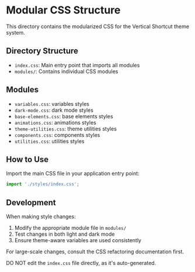 # Modular CSS Structure

This directory contains the modularized CSS for the Vertical Shortcut theme system.

## Directory Structure

- `index.css`: Main entry point that imports all modules
- `modules/`: Contains individual CSS modules

## Modules

- `variables.css`: variables styles
- `dark-mode.css`: dark mode styles
- `base-elements.css`: base elements styles
- `animations.css`: animations styles
- `theme-utilities.css`: theme utilities styles
- `components.css`: components styles
- `utilities.css`: utilities styles

## How to Use

Import the main CSS file in your application entry point:

```javascript
import './styles/index.css';
```

## Development

When making style changes:

1. Modify the appropriate module file in `modules/`
2. Test changes in both light and dark mode
3. Ensure theme-aware variables are used consistently

For large-scale changes, consult the CSS refactoring documentation first.

DO NOT edit the `index.css` file directly, as it's auto-generated.
